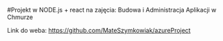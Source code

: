 #Projekt w NODE.js + react na zajęcia: Budowa i Administracja Aplikacji w Chmurze



Link do weba:
https://github.com/MateSzymkowiak/azureProject

